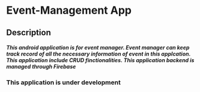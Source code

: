 # Event-Management App
## Description
##### This android application is for event manager. Event manager can keep track record of all the necessary information of event in this applcation. This application include CRUD finctionalities. This application backend is managed through Firebase
### This application is under development
